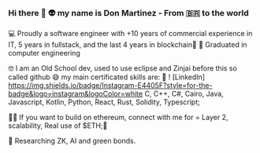 ### Hi there 👋 👽 my name is Don Martinez - From 🇧🇷 to the world ###
💻 Proudly a software engineer with +10 years of commercial experience in IT, 5 years in fullstack, and the last 4 years in blockchain🚀
📘 Graduated in computer engineering

🤓 I am an Old School dev, used to use eclipse and Zinjai before this so called github 😅 my main certificated skills are:
🔭 ! [LinkedIn] https://img.shields.io/badge/Instagram-E4405F?style=for-the-badge&logo=instagram&logoColor=white C, C++, C#, Cairo, Java, Javascript, Kotlin, Python, React, Rust, Solidity, Typescript;

🧙‍♂️ If you want to build on ethereum, connect with me for = Layer 2, scalability, Real use of $ETH;🔷

💬 Researching ZK, AI and green bonds.
